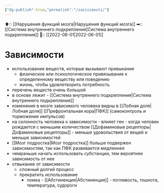 ```yaml
---
{"dg-publish":true,"permalink":"/zavisimosti/"}
---
```



⬆:: [[Нарушения функций мозга\|Нарушения функций мозга]]
➡:: [[Система внутреннего подкрепления\|Система внутреннего подкрепления]]
📅:: [[2022-06-01\|2022-06-01]]

# Зависимости
- использование веществ, которые вызывают привыкание
	- физическое или психологическое привязывание к определенному веществу или поведению
	- жизнь, чтобы удовлетворить потребность
- перечень веществ очень большой
- в основе лежит - [[Система внутреннего подкрепления\|Система внутреннего подкрепления]]
- изменения в мозге зависимого человека видны в [[Лобная доля\|Лобная доля]] [[Префронтальная кора\|ПФК]] (самоконтроль и торможение импульсов)
- на склонность человека к зависимости - влияет ген - когда человек рождается с меньшим количеством [[Дофаминовые рецепторы\|Дофаминовые рецепторы]] - меньше удовольствия от вещей и меньше зависимостей
- [[Мозг подростка\|Мозг подростка]] больше подвержен зависимостям, так как ПФК развивается медленнее
- чемраньше начать использовать субстанции, тем вероятнее зависимость от нее
- отвыкание от зависимости
	- сложный долгий процесс
	- прекратить использование
		- ломка - [[Абстиненция\|Абстиненция]] - потливость, тошнота, температура, судороги